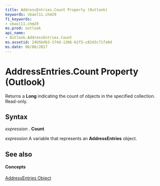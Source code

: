 ```yaml
---
title: AddressEntries.Count Property (Outlook)
keywords: vbaol11.chm29
f1_keywords:
- vbaol11.chm29
ms.prod: outlook
api_name:
- Outlook.AddressEntries.Count
ms.assetid: 24b5bdb3-174d-1366-b2f5-c8243c71fa9d
ms.date: 06/08/2017
---
```



# AddressEntries.Count Property (Outlook)

Returns a  **Long** indicating the count of objects in the specified collection. Read-only.


## Syntax

 _expression_ . **Count**

 _expression_ A variable that represents an **AddressEntries** object.


## See also


#### Concepts


[AddressEntries Object](Outlook.AddressEntries.md)


